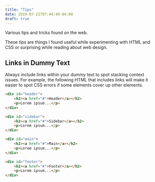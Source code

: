 ```yaml
---
title: "Tips"
date: 2019-07-21T07:44:49-04:00
draft: true
---
```


Various tips and tricks found on the web.
<!--more-->

These tips are things I found useful while experimenting with HTML and CSS or surprising while reading about web design.

## Links in Dummy Text

Always include links within your dummy text to spot stacking context issues. For example, the following HTML that includes links will make it easier to spot CSS errors if some elements cover up other elements.

```html
<div id="header">
    <h2><a href="#">Header</a></h2>
    <p>Lorem ipsum...</p>
</div>

<div id="sidebar">
    <h2><a href="#">Sidebar</a></h2>
    <p>Lorem ipsum...</p>
</div>

<div id="main">
    <h2><a href="#">Main</a></h2>
    <p>Lorem ipsum...</p>
</div>

<div id="footer">
    <h2><a href="#">Footer</a></h2>
    <p>Lorem ipsum...</p>
</div>
```
